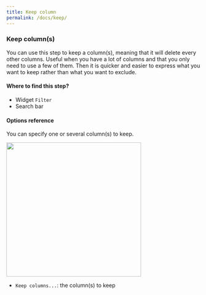 ```yaml
---
title: Keep column
permalink: /docs/keep/
---
```


### Keep column(s)

You can use this step to keep a column(s), meaning that it will delete every
other columns.
Useful when you have a lot of columns and that you only need to use a few of
them. Then it is quicker and easier to express what you want to keep rather than
what you want to exclude.

#### Where to find this step?

- Widget `Filter`
- Search bar

#### Options reference

You can specify one or several column(s) to keep.

<img src="/img/docs/user-interface/select_step_form.jpg" width="350" />

- `Keep columns...`: the column(s) to keep